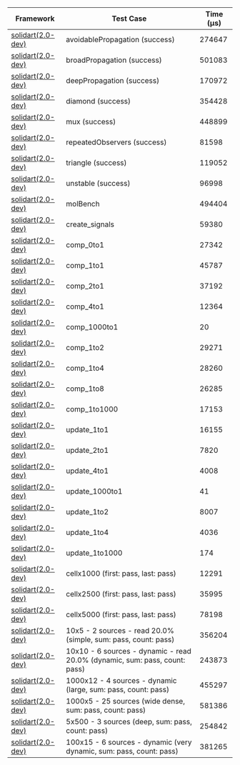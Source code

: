 | Framework | Test Case | Time (μs) |
| --- | --- | --- |
| [solidart(2.0-dev)](https://github.com/nank1ro/solidart/tree/dev) | avoidablePropagation (success) | 274647 |
| [solidart(2.0-dev)](https://github.com/nank1ro/solidart/tree/dev) | broadPropagation (success) | 501083 |
| [solidart(2.0-dev)](https://github.com/nank1ro/solidart/tree/dev) | deepPropagation (success) | 170972 |
| [solidart(2.0-dev)](https://github.com/nank1ro/solidart/tree/dev) | diamond (success) | 354428 |
| [solidart(2.0-dev)](https://github.com/nank1ro/solidart/tree/dev) | mux (success) | 448899 |
| [solidart(2.0-dev)](https://github.com/nank1ro/solidart/tree/dev) | repeatedObservers (success) | 81598 |
| [solidart(2.0-dev)](https://github.com/nank1ro/solidart/tree/dev) | triangle (success) | 119052 |
| [solidart(2.0-dev)](https://github.com/nank1ro/solidart/tree/dev) | unstable (success) | 96998 |
| [solidart(2.0-dev)](https://github.com/nank1ro/solidart/tree/dev) | molBench | 494404 |
| [solidart(2.0-dev)](https://github.com/nank1ro/solidart/tree/dev) | create_signals | 59380 |
| [solidart(2.0-dev)](https://github.com/nank1ro/solidart/tree/dev) | comp_0to1 | 27342 |
| [solidart(2.0-dev)](https://github.com/nank1ro/solidart/tree/dev) | comp_1to1 | 45787 |
| [solidart(2.0-dev)](https://github.com/nank1ro/solidart/tree/dev) | comp_2to1 | 37192 |
| [solidart(2.0-dev)](https://github.com/nank1ro/solidart/tree/dev) | comp_4to1 | 12364 |
| [solidart(2.0-dev)](https://github.com/nank1ro/solidart/tree/dev) | comp_1000to1 | 20 |
| [solidart(2.0-dev)](https://github.com/nank1ro/solidart/tree/dev) | comp_1to2 | 29271 |
| [solidart(2.0-dev)](https://github.com/nank1ro/solidart/tree/dev) | comp_1to4 | 28260 |
| [solidart(2.0-dev)](https://github.com/nank1ro/solidart/tree/dev) | comp_1to8 | 26285 |
| [solidart(2.0-dev)](https://github.com/nank1ro/solidart/tree/dev) | comp_1to1000 | 17153 |
| [solidart(2.0-dev)](https://github.com/nank1ro/solidart/tree/dev) | update_1to1 | 16155 |
| [solidart(2.0-dev)](https://github.com/nank1ro/solidart/tree/dev) | update_2to1 | 7820 |
| [solidart(2.0-dev)](https://github.com/nank1ro/solidart/tree/dev) | update_4to1 | 4008 |
| [solidart(2.0-dev)](https://github.com/nank1ro/solidart/tree/dev) | update_1000to1 | 41 |
| [solidart(2.0-dev)](https://github.com/nank1ro/solidart/tree/dev) | update_1to2 | 8007 |
| [solidart(2.0-dev)](https://github.com/nank1ro/solidart/tree/dev) | update_1to4 | 4036 |
| [solidart(2.0-dev)](https://github.com/nank1ro/solidart/tree/dev) | update_1to1000 | 174 |
| [solidart(2.0-dev)](https://github.com/nank1ro/solidart/tree/dev) | cellx1000 (first: pass, last: pass) | 12291 |
| [solidart(2.0-dev)](https://github.com/nank1ro/solidart/tree/dev) | cellx2500 (first: pass, last: pass) | 35995 |
| [solidart(2.0-dev)](https://github.com/nank1ro/solidart/tree/dev) | cellx5000 (first: pass, last: pass) | 78198 |
| [solidart(2.0-dev)](https://github.com/nank1ro/solidart/tree/dev) | 10x5 - 2 sources - read 20.0% (simple, sum: pass, count: pass) | 356204 |
| [solidart(2.0-dev)](https://github.com/nank1ro/solidart/tree/dev) | 10x10 - 6 sources - dynamic - read 20.0% (dynamic, sum: pass, count: pass) | 243873 |
| [solidart(2.0-dev)](https://github.com/nank1ro/solidart/tree/dev) | 1000x12 - 4 sources - dynamic (large, sum: pass, count: pass) | 455297 |
| [solidart(2.0-dev)](https://github.com/nank1ro/solidart/tree/dev) | 1000x5 - 25 sources (wide dense, sum: pass, count: pass) | 581386 |
| [solidart(2.0-dev)](https://github.com/nank1ro/solidart/tree/dev) | 5x500 - 3 sources (deep, sum: pass, count: pass) | 254842 |
| [solidart(2.0-dev)](https://github.com/nank1ro/solidart/tree/dev) | 100x15 - 6 sources - dynamic (very dynamic, sum: pass, count: pass) | 381265 |
